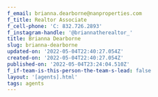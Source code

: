 ```yaml
---
f_email: brianna.dearborne@nanproperties.com
f_title: Realtor Associate
f_cell-phone: 'C: 832.726.2893'
f_instagram-handle: '@briannatherealtor_'
title: Brianna Dearborne
slug: brianna-dearborne
updated-on: '2022-05-04T22:40:27.054Z'
created-on: '2022-05-04T22:40:27.054Z'
published-on: '2022-05-04T23:24:04.510Z'
f_if-team-is-this-person-the-team-s-lead: false
layout: '[agents].html'
tags: agents
---
```



